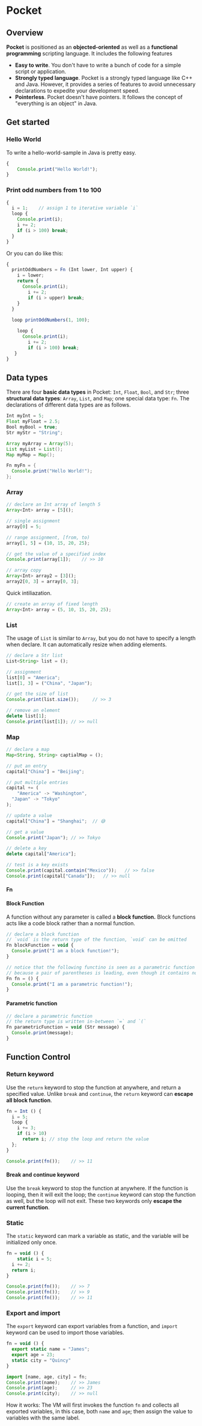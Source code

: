 # Pocket

## Overview

**Pocket** is positioned as an **objected-oriented** as well as a **functional programming** scripting language. It includes the following features

* **Easy to write**. You don't have to write a bunch of code for a simple script or application.
* **Strongly typed language**. Pocket is a strongly typed language like C++ and Java. However, it provides a series of features to avoid unnecessary declarations to expedite your development speed.
* **Pointerless**. Pocket doesn't have pointers. It follows the concept of "everything is an object" in Java.

## Get started

### Hello World

To write a hello-world-sample in Java is pretty easy.

~~~typescript
{
	Console.print("Hello World!");
}
~~~

### Print odd numbers from 1 to 100

~~~javascript
{
  i = 1;	// assign 1 to iterative variable `i`
  loop {
    Console.print(i);
    i += 2;
    if (i > 100) break;
  }
}
~~~

Or you can do like this:

~~~javascript
{
  printOddNumbers = Fn (Int lower, Int upper) {
    i = lower;
    return {
      Console.print(i);
    	i += 2;
    	if (i > upper) break;
    }
  }
  
  loop printOddNumbers(1, 100);

	loop {
      Console.print(i);
    	i += 2;
    	if (i > 100) break;
   }
}
~~~

## Data types

There are four **basic data types** in Pocket: `Int`, `Float`, `Bool`, and `Str`; three **structural data types**: `Array`, `List`, and `Map`; one special data type: `Fn`. The declarations of different data types are as follows.

~~~java
Int myInt = 5;
Float myFloat = 2.5;
Bool myBool = true;
Str myStr = "String";

Array myArray = Array(5);
List myList = List();
Map myMap = Map();

Fn myFn = {
  Console.print("Hello World!");
};
~~~

### Array

~~~typescript
// declare an Int array of length 5
Array<Int> array = [5]();

// single assignment
array[0] = 5;

// range assignment, [from, to)
array[1, 5] = (10, 15, 20, 25);

// get the value of a specified index
Console.print(array[1]);	// >> 10

// array copy
Array<Int> array2 = [3]();
array2[0, 3] = array[0, 3];
~~~

Quick intiliazation.

~~~typescript
// create an array of fixed length
Array<Int> array = (5, 10, 15, 20, 25);
~~~

### List

The usage of `List` is similar to `Array`, but you do not have to specify a length when declare. It can automatically resize when adding elements.

~~~typescript
// declare a Str list
List<String> list = ();

// assignment
list[0] = "America";
list[1, 3] = ("China", "Japan");

// get the size of list
Console.print(list.size()); 	// >> 3

// remove an element
delete list[1];
Console.print(list[1]);	// >> null
~~~

### Map

~~~typescript
// declare a map
Map<String, String> captialMap = ();

// put an entry
capital["China"] = "Beijing";

// put multiple entries
capital += (
	"America" -> "Washington",
  "Japan" -> "Tokyo"
);

// update a value
capital["China"] = "Shanghai";	// 😅

// get a value
Console.print("Japan"); // >> Tokyo

// delete a key
delete capital["America"];

// test is a key exists
Console.print(capital.contain("Mexico"));	// >> false
Console.print(capital["Canada"]);	// >> null
~~~

#### Fn

#### Block Function

A function without any parameter is called a **block function.** Block functions acts like a code block rather than a normal function.

~~~typescript
// declare a block function
// `void` is the return type of the function, `void` can be omitted
Fn blockFunction = void {
  Console.print("I am a block function!");
}

// notice that the following functino is seen as a parametric function
// because a pair of parentheses is leading, even though it contains no parameter
Fn fn = () {
  Console.print("I am a parametric function!");
}
~~~

#### Parametric function

~~~typescript
// declare a parametric function
// the return type is written in-between `=` and `(`
Fn parametricFunction = void (Str message) {
  Console.print(message);
}
~~~

## Function Control

### Return keyword

Use the `return` keyword to stop the function at anywhere, and return a specified value. Unlike `break` and `continue`, the `return` keyword can **escape all block function**.

~~~typescript
fn = Int () {
  i = 5;
  loop {
    i += 3;
    if (i > 10) 
      return i;	// stop the loop and return the value
  };
}

Console.print(fn());	// >> 11
~~~

#### Break and continue keyword

Use the `break` keyword to stop the function at anywhere. If the function is looping, then it will exit the loop; the `continue` keyword can stop the function as well, but the loop will not exit. These two keywords only **escape the current function**.

### Static

The `static` keyword can mark a variable as static, and the variable will be initialized only once.

~~~typescript
fn = void () {
	static i = 5;
  i += 2;
  return i;
}

Console.print(fn());	// >> 7
Console.print(fn());	// >> 9
Console.print(fn());	// >> 11
~~~

### Export and import

The `export` keyword can export variables from a function, and `import` keyword can be used to import those variables.

~~~typescript
fn = void () {
  export static name = "James";
  export age = 23;
  static city = "Quincy"
}

import [name, age, city] = fn;
Console.print(name);	// >> James
Console.print(age);		// >> 23
Console.print(city);	// >> null
~~~

How it works: The VM will first invokes the function `fn` and collects all exported variables, in this case, both `name` and `age`; then assign the value to variables with the same label.

